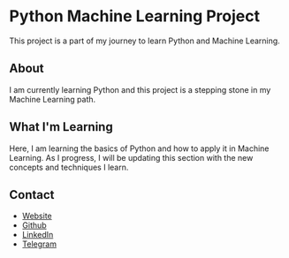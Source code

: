 # Python Machine Learning Project

This project is a part of my journey to learn Python and Machine Learning.

## About

I am currently learning Python and this project is a stepping stone in my Machine Learning path.

## What I'm Learning

Here, I am learning the basics of Python and how to apply it in Machine Learning. As I progress, I will be updating this section with the new concepts and techniques I learn.

## Contact

- [Website]
- [Github]
- [LinkedIn]
- [Telegram]

[Website]: https://holakirr.com
[Github]: https://github.com/holakirr
[LinkedIn]: https://www.linkedin.com/in/holakirr
[Telegram]: https://t.me/holakirr
